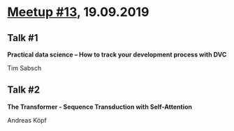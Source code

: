 # [Meetup #13](https://www.meetup.com/Data-Science-Meetup-Muenster/events/261229953/), 19.09.2019

## Talk #1

**Practical data science – How to track your development process with DVC**

Tim Sabsch

## Talk #2

**The Transformer - Sequence Transduction with Self-Attention**

Andreas Köpf

